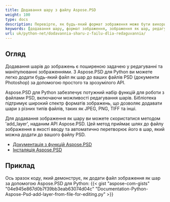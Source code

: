 ```yaml
---
title: Додавання шару з файлу Aspose.PSD
weight: 100
type: docs
description: Перевірте, як будь-який формат зображення може бути використаний як шар у Aspose.PSD.
keywords: [додавання шару, формат зображення, зображення як шар, редагування шару, psd api, python, зразок коду]
url: uk/python-net/dodavannia-sharu-z-failu-dlia-redaguvannia/
---
```


## **Огляд**

Додавання шарів до зображень є поширеною задачею у редагуванні та маніпулюванні зображеннями. З Aspose.PSD для Python ви можете легко додати будь-який файл як шар до ваших файлів PSD (документи Photoshop) за допомогою простого та зрозумілого API.

Aspose.PSD для Python забезпечує потужний набір функцій для роботи з файлами PSD, включаючи можливості редагування шарів. Бібліотека підтримує широкий спектр форматів зображень, що дозволяє додавати шари з різних типів файлів, таких як JPEG, PNG, TIFF та інші.

Для додавання зображення як шару ви можете скористатися методом 'add_layer', наданим API Aspose.PSD. Цей метод приймає шлях до файлу зображення в якості вводу та автоматично перетворює його в шар, який можна додати до вашого файлу PSD.

<div class="code-sample">
    <ul class="link-list">        
        <li class="link-item"><a href="https://docs.aspose.com/psd/python-net/features/">Документація з функцій Aspose.PSD</a></li>
        <li class="link-item"><a href="https://docs.aspose.com/psd/python-net/installation/">Інсталяція Aspose.PSD</a></li>
    </ul>
</div>

## **Приклад**
Ось зразок коду, який демонструє, як додати файл зображення як шар за допомогою Aspose.PSD для Python:
{{< gist "aspose-com-gists" "04e945e867d0b7f39bb3eab63074d04c" "Documentation-Python-Aspose-Psd-add-layer-from-file-for-editing.py" >}}
